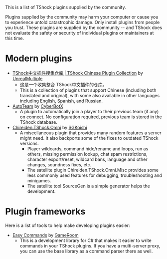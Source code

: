 This is a list of TShock plugins supplied by the community.

Plugins supplied by the community may harm your computer or cause you to experience untold catastrophic damage. Only install plugins from people you trust. These plugins are supplied by the community -- and TShock does not evaluate the safety or security of individual plugins or maintainers at this time.

<!-- Plugin authors: Please link to your GitHub repositories or other source code repositories. Do not link to direct DLL downloads. From your source code repository or plugin page, please direct users to your trusted downloads. -->

# Modern plugins

* [TShock中文插件搜集仓库 | TShock Chinese Plugin Collection](https://github.com/UnrealMultiple/TShockPlugin) by [UnrealMultiple](https://github.com/UnrealMultiple)
  * 这是一个收集整合 TShock中文插件的仓库。
  * This is a collection of plugins that support Chinese (including both translated and original), with some also available in other languages including English, Spanish, and Russian.
* [AutoTeam](https://github.com/CyberBotX/TShock_AutoTeam) by [CyberBotX](https://github.com/CyberBotX)
  * A plugin to automatically join a player to their previous team (if any) on connect. No configuration required, previous team is stored in the TShock database.
* [Chireiden.TShock.Omni](https://github.com/sgkoishi/yaaiomni) by [SGKoishi](https://github.com/sgkoishi)
  * A miscellaneous plugin that provides many random features a server might need. It also backports some of the fixes to outdated TShock versions.
    * Player wildcards, command hide/rename and loops, run as others, missing permission lookup, chat spam restrictions, character export/reset, wildcard bans, language and other changes, soundness fixes, etc.
    * The satellite plugin Chireiden.TShock.Omni.Misc provides some less commonly used features for debugging, troubleshooting and minigames.
    * The satellite tool SourceGen is a simple generator helps the development.

# Plugin frameworks

Here is a list of tools to help make developing plugins easier:

* [Easy Commands](https://github.com/ZakFahey/easy-commands-tshock) by [GameRoom](/ZakFahey)
  * This is a development library for C# that makes it easier to write commands in your TShock plugins. If you have a multi-server proxy, you can use the base library as a command parser there as well.